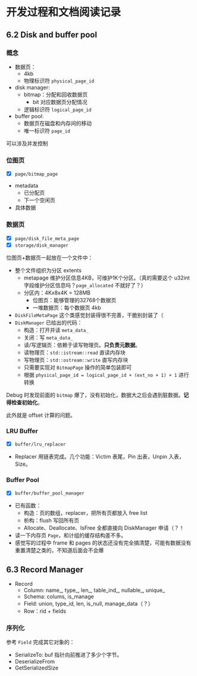 # 开发过程和文档阅读记录

## 6.2 Disk and buffer pool

### 概念

- 数据页：
    - 4kb
    - 物理标识符 `physical_page_id`
- disk manager:
    - bitmap：分配和回收数据页
        - bit 对应数据页分配情况
    - 逻辑标识符 `logical_page_id`
- buffer pool:
    - 数据页在磁盘和内存间的移动
    - 唯一标识符 `page_id`

可以涉及并发控制

### 位图页

- [x] `page/bitmap_page`

- metadata
    - 已分配页
    - 下一个空闲页
- 具体数据

### 数据页

- [x] `page/disk_file_meta_page`
- [x] `storage/disk_manager`

位图页+数据页一起放在一个文件中：

- 整个文件组织为分区 extents
    - metapage 维护分区信息4KB，可维护1K个分区。（真的需要这个 u32int 字段维护分区信息吗？`page_allocated` 不就好了？）
    - 分区内：4Kx8x4K = 128MB
        - 位图页：能够管理的32768个数据页
        - 一堆数据页：每个数据页 4kb
- `DiskFileMetaPage` 这个类感觉封装得很不完善，干脆别封装了（
- `DiskManager` 已给出的代码：
    - 构造：打开并读 `meta_data_`
    - 关闭：写 `meta_data_`
    - 读/写逻辑页：依赖于读写物理页。**只负责元数据**。
    - 读物理页：`std::istream::read` 直读内存块
    - 写物理页：`std::ostream::write` 直写内存块
    - 只需要实现对 `BitmapPage` 操作的简单包装即可
    - 根据 `physical_page_id = logical_page_id + (ext_no + 1) + 1` 进行转换

Debug 时发现前面的 `bitmap` 爆了，没有初始化，数据大之后会遇到脏数据。**记得检查初始化**。

此外就是 offset 计算的问题。

### LRU Buffer

- [x] `buffer/lru_replacer`

- Replacer 用链表完成。几个功能：Victim 表尾，Pin 出表，Unpin 入表，Size。

### Buffer Pool

- [x] `buffer/buffer_pool_manager`

- 已有函数：
    - 构造：页的数组，replacer，把所有页都放入 free list
    - 析构：flush 写回所有页
    - Allocate、Deallocate、IsFree 全都直接向 DiskManager 申请（？！
- 读一下内存页 `Page`，和计组的缓存结构差不多。
- 感觉写的过程中 frame 和 pages 的状态还没有完全搞清楚，可能有数据没有重置清楚之类的，不知道后面会不会爆

## 6.3 Record Manager

- Record
    - Column: name_, type_, len_, table_ind_, nullable_, unique_
    - Schema: colums, is_manage
    - Field: union, type_id, len, is_null, manage_data（？）
    - Row：rid + fields

### 序列化

参考 `Field` 完成其它对象的：

- SerializeTo: buf 指针向前推进了多少个字节。
- DeserializeFrom
- GetSerializedSize

